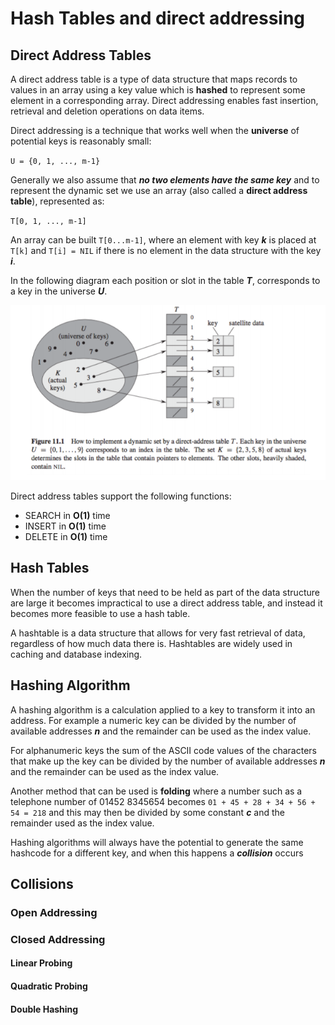 # Hash Tables and direct addressing

## Direct Address Tables

A direct address table is a type of data structure that maps records to values in an array using a key value which is **hashed** to represent some element in a corresponding array. Direct addressing enables fast insertion, retrieval and deletion operations on data items.

Direct addressing is a technique that works well when the **universe** of potential keys is reasonably small:

`U = {0, 1, ..., m-1}`

Generally we also assume that ***no two elements have the same key*** and to represent the dynamic set we use an array (also called a **direct address table**), represented as:

`T[0, 1, ..., m-1]`

An array can be built `T[0...m-1]`, where an element with key ***k*** is placed at `T[k]` and `T[i] = NIL` if there is no element in the data structure with the key ***i***.

In the following diagram each position or slot in the table ***T***, corresponds to a key in the universe ***U***.

<p align="left">
  <img src="images/direct_address_table.PNG">
</p>

Direct address tables support the following functions:

* SEARCH in **O(1)** time
* INSERT  in **O(1)** time
* DELETE in **O(1)** time

## Hash Tables

When the number of keys that need to be held as part of the data structure are large it becomes impractical to use a direct address table, and instead it becomes more feasible to use a hash table.

A hashtable is a data structure that allows for very fast retrieval of data, regardless of how much data there is. Hashtables are widely used in caching and database indexing.

## Hashing Algorithm

A hashing algorithm is a calculation applied to a key to transform it into an address. For example a numeric key can be divided by the number of available addresses ***n*** and the remainder can be used as the index value.

For alphanumeric keys the sum of the ASCII code values of the characters that make up the key can be divided by the number of available addresses ***n*** and the remainder can be used as the index value.

Another method that can be used is **folding** where a number such as a telephone number of 01452 8345654 becomes `01 + 45 + 28 + 34 + 56 + 54 = 218` and this may then be divided by some constant ***c*** and the remainder used as the index value.

Hashing algorithms will always have the potential to generate the same hashcode for a different key, and when this happens a ***collision*** occurs

## Collisions

### Open Addressing

### Closed Addressing

#### Linear Probing

#### Quadratic Probing

#### Double Hashing
